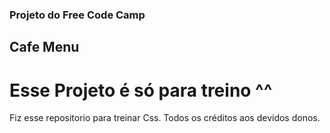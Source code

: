 ### Projeto do Free Code Camp ###
## Cafe Menu ##
# Esse Projeto é só para treino ^^ #

Fiz esse repositorio para treinar Css.
Todos os créditos aos devidos donos.